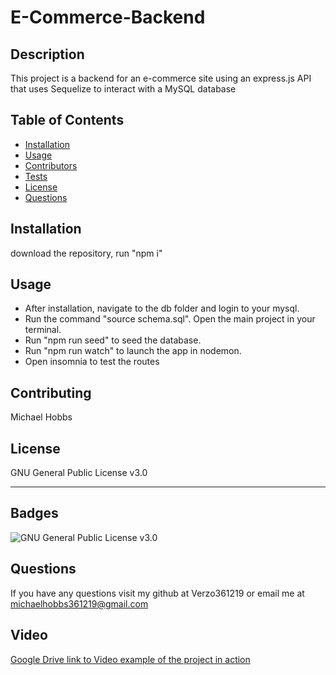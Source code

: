 # E-Commerce-Backend

## Description

This project is a backend for an e-commerce site using an express.js API that uses Sequelize to interact with a MySQL database

## Table of Contents

- [Installation](#installation)
- [Usage](#usage)
- [Contributors](#contributors)
- [Tests](#tests)
- [License](#license)
- [Questions](#questions)

## Installation

download the repository, run "npm i"

## Usage

- After installation, navigate to the db folder and login to your mysql.
- Run the command "source schema.sql". Open the main project in your terminal.
- Run "npm run seed" to seed the database.
- Run "npm run watch" to launch the app in nodemon.
- Open insomnia to test the routes

## Contributing

Michael Hobbs

## License

GNU General Public License v3.0

---

## Badges

![GNU General Public License v3.0](https://img.shields.io/badge/license-GNU%20General%20Public%20License%20v3.0-green)

## Questions

If you have any questions visit my github at Verzo361219 or email me at michaelhobbs361219@gmail.com

## Video

[Google Drive link to Video example of the project in action](https://drive.google.com/file/d/1biut798Y4nyv1pTZlY2Gl06ISYNWnIer/view)
